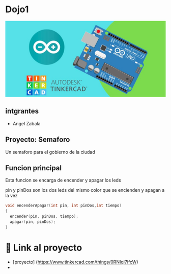 # Dojo1
![Tinkercad](./img/ArduinoTinkercad.jpg)

## intgrantes
- Angel Zabala

## Proyecto: Semaforo
Un semaforo para el gobierno de la ciudad

## Funcion principal
Esta funcion se encarga de encender y apagar los leds

pin y pinDos son los dos leds del mismo color que se encienden y apagan a la vez

~~~ C
void encenderApagar(int pin, int pinDos,int tiempo)
{
  encender(pin, pinDos, tiempo);
  apagar(pin, pinDos);
}
~~~

# 🤖 Link al proyecto
- [proyecto] (https://www.tinkercad.com/things/0RNIql7IfcW)
- 
